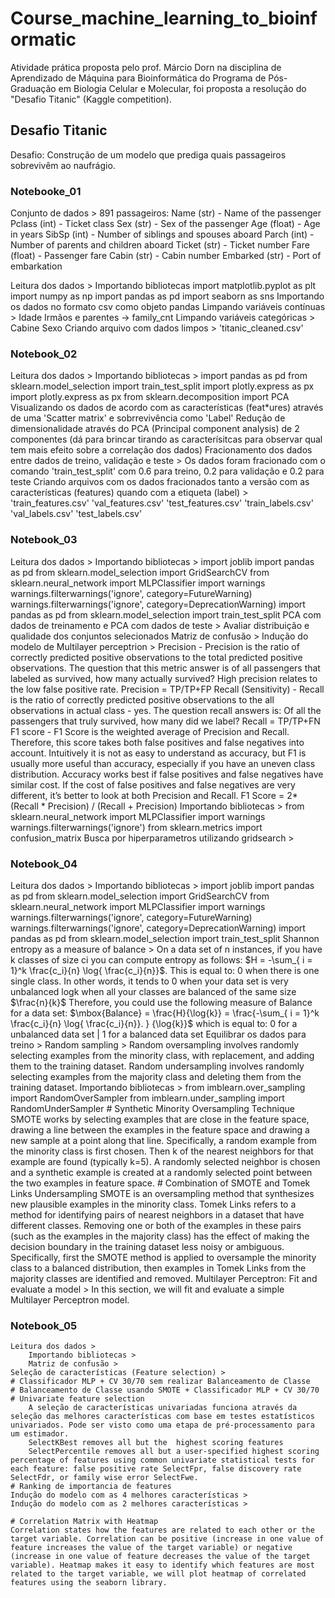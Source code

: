 # Course_machine_learning_to_bioinformatic

Atividade prática proposta pelo prof. Márcio Dorn na disciplina de Aprendizado de Máquina para Bioinformática do Programa de Pós-Graduação em Biologia Celular e Molecular, foi proposta a resolução do "Desafio Titanic" (Kaggle competition).

## Desafio Titanic

Desafio: Construção de um modelo que prediga quais passageiros sobrevivêm ao naufrágio.

### Notebooke_01

Conjunto de dados >
	891 passageiros: 
		Name (str) - Name of the passenger
		Pclass (int) - Ticket class
		Sex (str) - Sex of the passenger
		Age (float) - Age in years
		SibSp (int) - Number of siblings and spouses aboard
		Parch (int) - Number of parents and children aboard
		Ticket (str) - Ticket number
		Fare (float) - Passenger fare
		Cabin (str) - Cabin number
		Embarked (str) - Port of embarkation

Leitura dos dados >
	Importando bibliotecas
		import matplotlib.pyplot as plt
		import numpy as np
		import pandas as pd
		import seaborn as sns
	Importando os dados no formato csv como objeto pandas
Limpando variáveis contínuas >
	Idade
	Irmãos e parentes -> family_cnt
Limpando variáveis categóricas >
	Cabine
	Sexo
Criando arquivo com dados limpos >
	'titanic_cleaned.csv'

### Notebook_02

Leitura dos dados >
	Importando bibliotecas >
		import pandas as pd
		from sklearn.model_selection import train_test_split
		import plotly.express as px
		import plotly.express as px
		from sklearn.decomposition import PCA
	Visualizando os dados de acordo com as características (feat*ures) através de uma 'Scatter matrix' e sobrrevivência como 'Label'
	Redução de dimensionalidade através do PCA (Principal component analysis) de 2 componentes (dá para brincar tirando as caracterísitcas para observar qual tem mais efeito sobre a correlação dos dados)
Fracionamento dos dados entre dados de treino, validação e teste >
	Os dados foram fracionado com o comando 'train_test_split' com 0.6 para treino, 0.2 para validação e 0.2 para teste 
Criando arquivos com os dados fracionados tanto a versão com as características (features) quando com a etiqueta (label) >
	'train_features.csv'
	'val_features.csv'
	'test_features.csv'
	'train_labels.csv'
	'val_labels.csv'
	'test_labels.csv'

### Notebook_03

Leitura dos dados >
	Importando bibliotecas >
		import joblib import pandas as pd
		from sklearn.model_selection import GridSearchCV
		from sklearn.neural_network import MLPClassifier
		import warnings
		warnings.filterwarnings('ignore', category=FutureWarning)
		warnings.filterwarnings('ignore', category=DeprecationWarning)
		import pandas as pd
		from sklearn.model_selection import train_test_split
PCA com dados de treinamento e PCA com dados de teste >
	Avaliar distribuição e qualidade dos conjuntos selecionados
Matriz de confusão >
Indução do modelo de Multilayer perceptrion >
	Precision - Precision is the ratio of correctly predicted positive observations to the total predicted positive observations. The question that this metric answer is of all passengers that labeled as survived, how many actually survived? High precision relates to the low false positive rate.
	Precision = TP/TP+FP
	Recall (Sensitivity) - Recall is the ratio of correctly predicted positive observations to the all observations in actual class - yes. The question recall answers is: Of all the passengers that truly survived, how many did we label? 
	Recall = TP/TP+FN
	F1 score - F1 Score is the weighted average of Precision and Recall. Therefore, this score takes both false positives and false negatives into account. Intuitively it is not as easy to understand as accuracy, but F1 is usually more useful than accuracy, especially if you have an uneven class distribution. Accuracy works best if false positives and false negatives have similar cost. If the cost of false positives and false negatives are very different, it’s better to look at both Precision and Recall.
	F1 Score = 2*(Recall * Precision) / (Recall + Precision)
	Importando bibliotecas >
		from sklearn.neural_network import MLPClassifier
		import warnings
		warnings.filterwarnings('ignore')
		from sklearn.metrics import confusion_matrix
	Busca por hiperparametros utilizando gridsearch >

### Notebook_04

Leitura dos dados >
	Importando bibliotecas >
		import joblib
		import pandas as pd
		from sklearn.model_selection import GridSearchCV
		from sklearn.neural_network import MLPClassifier
		import warnings
		warnings.filterwarnings('ignore', category=FutureWarning)
		warnings.filterwarnings('ignore', category=DeprecationWarning)
		import pandas as pd
		from sklearn.model_selection import train_test_split
	Shannon entropy as a measure of balance >
		On a data set of n instances, if you have k classes of size ci you can compute entropy as follows:
		$H = -\sum_{ i = 1}^k \frac{c_i}{n} \log{ \frac{c_i}{n}}$.
		This is equal to:
		0 when there is one single class. In other words, it tends to 0 when your data set is very unbalanced
		logk when all your classes are balanced of the same size $\frac{n}{k}$
		Therefore, you could use the following measure of Balance for a data set:
		$\mbox{Balance} = \frac{H}{\log{k}} = \frac{-\sum_{ i = 1}^k \frac{c_i}{n} \log{ \frac{c_i}{n}}.  } {\log{k}}$
		which is equal to: 0 for a unbalanced data set | 1 for a balanced data set
	Equilibrar os dados para treino >
		Random sampling >
			Random oversampling involves randomly selecting examples from the minority class, with replacement, and adding them to the training dataset. Random undersampling involves randomly selecting examples from the majority class and deleting them from the training dataset.
			Importando bibliotecas >
				from imblearn.over_sampling import RandomOverSampler
				from imblearn.under_sampling import RandomUnderSampler
		# Synthetic Minority Oversampling Technique
			SMOTE works by selecting examples that are close in the feature space, drawing a line between the examples in the feature space and drawing a new sample at a point along that line.
			Specifically, a random example from the minority class is first chosen. Then k of the nearest neighbors for that example are found (typically k=5). A randomly selected neighbor is chosen and a synthetic example is created at a randomly selected point between the two examples in feature space.
		# Combination of SMOTE and Tomek Links Undersampling
			SMOTE is an oversampling method that synthesizes new plausible examples in the minority class.
			Tomek Links refers to a method for identifying pairs of nearest neighbors in a dataset that have different classes. Removing one or both of the examples in these pairs (such as the examples in the majority class) has the effect of making the decision boundary in the training dataset less noisy or ambiguous.
			Specifically, first the SMOTE method is applied to oversample the minority class to a balanced distribution, then examples in Tomek Links from the majority classes are identified and removed.
		Multilayer Perceptron: Fit and evaluate a model > In this section, we will fit and evaluate a simple Multilayer Perceptron model.

### Notebook_05
	Leitura dos dados >
		Importando bibliotecas >
		Matriz de confusão >
	Seleção de características (Feature selection) >
	# Classificador MLP + CV 30/70 sem realizar Balanceamento de Classe
	# Balanceamento de Classe usando SMOTE + Classificador MLP + CV 30/70
	# Univariate feature selection
		A seleção de características univariadas funciona através da seleção das melhores características com base em testes estatísticos univariados. Pode ser visto como uma etapa de pré-processamento para um estimador.
		SelectKBest removes all but the  highest scoring features
		SelectPercentile removes all but a user-specified highest scoring percentage of features using common univariate statistical tests for each feature: false positive rate SelectFpr, false discovery rate SelectFdr, or family wise error SelectFwe.
	# Ranking de importancia de features
	Indução do modelo com as 4 melhores características >
	Indução do modelo com as 2 melhores características >
	
	# Correlation Matrix with Heatmap
	Correlation states how the features are related to each other or the target variable. Correlation can be positive (increase in one value of feature increases the value of the target variable) or negative (increase in one value of feature decreases the value of the target variable). Heatmap makes it easy to identify which features are most related to the target variable, we will plot heatmap of correlated features using the seaborn library.
